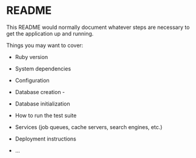 # README

This README would normally document whatever steps are necessary to get the
application up and running.

Things you may want to cover:

* Ruby version

* System dependencies

* Configuration

* Database creation -

* Database initialization

* How to run the test suite

* Services (job queues, cache servers, search engines, etc.)

* Deployment instructions

* ...
